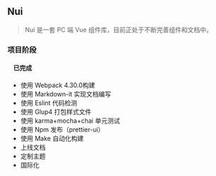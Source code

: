 ## Nui

> Nui 是一套 PC 端 Vue 组件库，目前正处于不断完善组件和文档中。

### 项目阶段

<h4 >&nbsp;&nbsp;&nbsp;&nbsp;已完成</h4>

<ul style="padding-left: 30px;padding-bottom:10px;">
  <li><i class="ion-icon ion-ios-checkmark-circle ion-ios-checkmark-circle-extra"></i>使用 Webpack 4.30.0构建</li>
   <li><i class="ion-icon ion-ios-checkmark-circle ion-ios-checkmark-circle-extra"></i>使用 Markdown-it 实现文档编写</li>
    <li><i class="ion-icon ion-ios-checkmark-circle ion-ios-checkmark-circle-extra"></i>使用 Eslint 代码检测</li>
     <li><i class="ion-icon ion-ios-checkmark-circle ion-ios-checkmark-circle-extra"></i>使用 Glup4 打包样式文件</li>
      <li><i class="ion-icon ion-ios-checkmark-circle ion-ios-checkmark-circle-extra"></i>使用 karma+mocha+chai 单元测试</li>
       <li><i class="ion-icon ion-ios-checkmark-circle ion-ios-checkmark-circle-extra"></i>使用 Npm 发布（prettier-ui）</li>
        <li><i class="ion-icon ion-ios-checkmark-circle ion-ios-checkmark-circle-extra"></i>使用 Make 自动化构建</li>
          <li><i class="ion-icon ion-ios-checkmark-circle ion-ios-checkmark-circle-extra"></i>上线文档</li>
            <li><i class="ion-icon ion-ios-checkmark-circle ion-ios-checkmark-circle-extra"></i>定制主题</li>
              <li><i class="ion-icon ion-ios-checkmark-circle ion-ios-checkmark-circle-extra"></i>国际化</li>
</ul>

​

